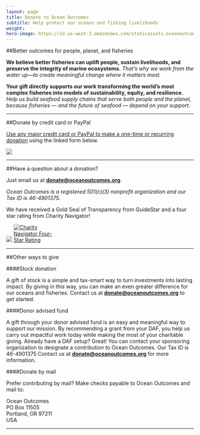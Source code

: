```yaml
---
layout: page 
title: Donate to Ocean Outcomes
subtitle: Help protect our oceans and fishing livelihoods
weight: 
hero-image: https://s3.us-west-2.amazonaws.com/staticassets.oceanoutcomes.org/hero+photos/donate+image+collage+1.png
---
```

##Better outcomes for people, planet, and fisheries

**We believe better fisheries can uplift people, sustain livelihoods, and preserve the integrity of marine ecosystems.** *That’s why we work from the water up—to create meaningful change where it matters most.*

**Your gift directly supports our work transforming the world’s most complex fisheries into models of sustainability, equity, and resilience.** *Help us build seafood supply chains that serve both people and the planet, because fisheries — and the future of seafood — depend on your support.*

-----
##Donate by credit card or PayPal

<a href="https://www.paypal.com/donate/?hosted_button_id=RLSAM768TQYCG" target="_blank">Use any major credit card or PayPal to make a one-time or recurring donation</a> using the linked form below.

<a href="https://www.paypal.com/donate/?hosted_button_id=RLSAM768TQYCG" target="_blank"> <img src="https://s3.us-west-2.amazonaws.com/staticassets.oceanoutcomes.org/embedded+photos/paypal+donate+form+donation+page+embed.png" class="center"></a>  

-----
##Have a question about a donation?

Just email us at **donate@oceanoutcomes.org**.  

*Ocean Outcomes is a registered 501(c)(3) nonprofit organization and our Tax ID is 46-4901375.* 

We have received a Gold Seal of Transparency from GuideStar and a four star rating from Charity Navigator!

<a href="https://www.guidestar.org/profile/shared/9c87b1e5-f828-4ef4-9f52-ad1d33ab3eb6" target="_blank"><img src="https://widgets.guidestar.org/TransparencySeal/9523457" /></a>    <a href="https://www.charitynavigator.org/ein/464901375" target="_blank" ><img src="https://charitynavigator.org/content/dam/cn/cn/badges/Four-StarRatingBadge-FullColor.png" alt="Charity Navigator Four-Star Rating" style="max-width: 110px;"/></a>
  
-----

##Other ways to give

####Stock donation  

A gift of stock is a simple and tax-smart way to turn investments into lasting impact. By giving in this way, you can make an even greater difference for our oceans and fisheries. Contact us at **donate@oceanoutcomes.org** to get started.

####Donor advised fund  

A gift through your donor advised fund is an easy and meaningful way to support our mission. By recommending a grant from your DAF, you help us carry out impactful work today while making the most of your charitable giving. Already have a DAF setup? Great! You can contact your sponsoring organization to designate a contribution to Ocean Outcomes. Our Tax ID is 46-4901375 Contact us at **donate@oceanoutcomes.org** for more information.

####Donate by mail 

Prefer contributing by mail? Make checks payable to Ocean Outcomes and mail to:

Ocean Outcomes  
PO Box 11505  
Portland, OR 97211  
USA  

-----
